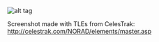 ![alt tag](https://raw.github.com/sqaxomonophonen/satellite/master/media/screenshot.jpg)

Screenshot made with TLEs from CelesTrak: http://celestrak.com/NORAD/elements/master.asp
